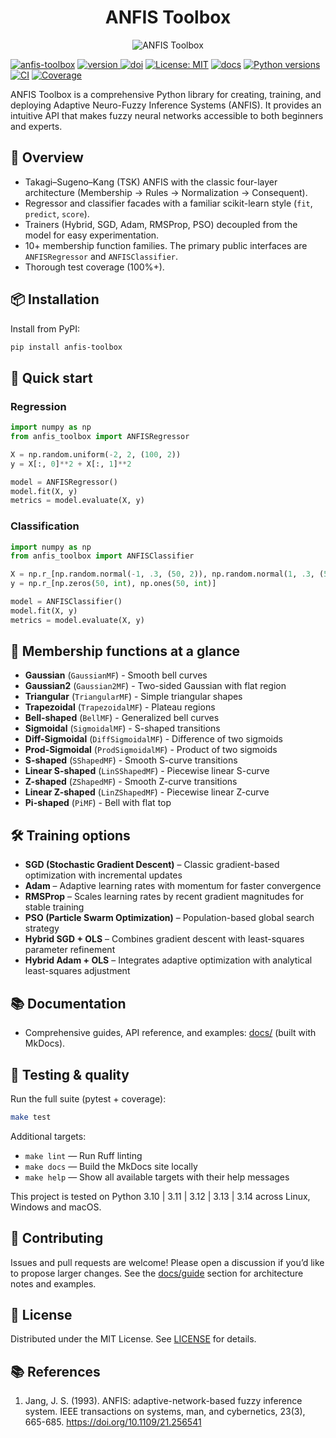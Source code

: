 <div align="center"><h1>ANFIS Toolbox</h1><img src="https://dcruzf.github.io/anfis-toolbox/assets/logo.svg" alt="ANFIS Toolbox"></div>

[![anfis-toolbox](https://img.shields.io/endpoint?url=https%3A%2F%2Fdcruzf.github.io%2Fanfis-toolbox%2Fassets%2Fbadge%2Fv0.json&style=flat-square)](https://dcruzf.github.io/anfis-toolbox/)
[![version](https://img.shields.io/pypi/v/anfis-toolbox?style=flat-square&label=&color=303fa1)
](https://pypi.org/project/anfis-toolbox/)
[![doi](https://img.shields.io/badge/-10.5281%2Fzenodo.17437178-blue?style=flat-square&logo=DOI&color=303fa1)](https://doi.org/10.5281/zenodo.17437178)
[![License: MIT](https://img.shields.io/badge/_-MIT-303fa1.svg?style=flat-square)](https://github.com/dcruzf/anfis-toolbox/blob/main/LICENSE)
[![docs](https://img.shields.io/badge/_-docs-303fa1.svg?style=flat-square)](https://dcruzf.github.io/anfis-toolbox/)
[![Python versions](https://img.shields.io/pypi/pyversions/anfis-toolbox?style=flat-square&logo=python&logoColor=white&label=%20&labelColor=303fa1&color=303fa1)](https://pypi.org/project/anfis-toolbox/)
[![CI](https://img.shields.io/badge/dynamic/regex?url=https%3A%2F%2Fgithub.com%2Fdcruzf%2Fanfis-toolbox%2Factions%2Fworkflows%2Fci.yml%2Fbadge.svg&search=%3Ctspan%20.*%3E(%3F%3Cstatus%3Epassing%7Cfailing)%3C%2Ftspan%3E&replace=ci%20%24%3Cstatus%3E&style=flat-square&logo=github&label=%20&color=303fa1)](https://github.com/dcruzf/anfis-toolbox/actions/workflows/ci.yml)
[![Coverage](https://img.shields.io/badge/dynamic/regex?url=https%3A%2F%2Fdcruzf.github.io%2Fanfis-toolbox%2Fassets%2Fcov%2Findex.html&search=%3Cspan%20class%3D%22pc_cov%22%3E(%3F%3Ccov%3E%5Cd%2B%25)%3C%2Fspan%3E&replace=%24%3Ccov%3E&style=flat-square&logo=pytest&logoColor=white&label=cov&color=303fa1&labelColor=303fa1)](https://dcruzf.github.io/anfis-toolbox/assets/cov/)


ANFIS Toolbox is a comprehensive Python library for creating, training, and deploying Adaptive Neuro-Fuzzy Inference Systems (ANFIS). It provides an intuitive API that makes fuzzy neural networks accessible to both beginners and experts.

## 🚀 Overview

- Takagi–Sugeno–Kang (TSK) ANFIS with the classic four-layer architecture (Membership → Rules → Normalization → Consequent).
- Regressor and classifier facades with a familiar scikit-learn style (`fit`, `predict`, `score`).
- Trainers (Hybrid, SGD, Adam, RMSProp, PSO) decoupled from the model for easy experimentation.
- 10+ membership function families. The primary public interfaces are `ANFISRegressor` and `ANFISClassifier`.
- Thorough test coverage (100%+).

## 📦 Installation

Install from PyPI:

```bash
pip install anfis-toolbox
```

## 🧠 Quick start

### Regression

```python
import numpy as np
from anfis_toolbox import ANFISRegressor

X = np.random.uniform(-2, 2, (100, 2))
y = X[:, 0]**2 + X[:, 1]**2

model = ANFISRegressor()
model.fit(X, y)
metrics = model.evaluate(X, y)
```

### Classification

```python
import numpy as np
from anfis_toolbox import ANFISClassifier

X = np.r_[np.random.normal(-1, .3, (50, 2)), np.random.normal(1, .3, (50, 2))]
y = np.r_[np.zeros(50, int), np.ones(50, int)]

model = ANFISClassifier()
model.fit(X, y)
metrics = model.evaluate(X, y)
```

## 🧩 Membership functions at a glance

- **Gaussian** (`GaussianMF`) - Smooth bell curves
- **Gaussian2** (`Gaussian2MF`) - Two-sided Gaussian with flat region
- **Triangular** (`TriangularMF`) - Simple triangular shapes
- **Trapezoidal** (`TrapezoidalMF`) - Plateau regions
- **Bell-shaped** (`BellMF`) - Generalized bell curves
- **Sigmoidal** (`SigmoidalMF`) - S-shaped transitions
- **Diff-Sigmoidal** (`DiffSigmoidalMF`) - Difference of two sigmoids
- **Prod-Sigmoidal** (`ProdSigmoidalMF`) - Product of two sigmoids
- **S-shaped** (`SShapedMF`) - Smooth S-curve transitions
- **Linear S-shaped** (`LinSShapedMF`) - Piecewise linear S-curve
- **Z-shaped** (`ZShapedMF`) - Smooth Z-curve transitions
- **Linear Z-shaped** (`LinZShapedMF`) - Piecewise linear Z-curve
- **Pi-shaped** (`PiMF`) - Bell with flat top



## 🛠️ Training options

* **SGD (Stochastic Gradient Descent)** – Classic gradient-based optimization with incremental updates
* **Adam** – Adaptive learning rates with momentum for faster convergence
* **RMSProp** – Scales learning rates by recent gradient magnitudes for stable training
* **PSO (Particle Swarm Optimization)** – Population-based global search strategy
* **Hybrid SGD + OLS** – Combines gradient descent with least-squares parameter refinement
* **Hybrid Adam + OLS** – Integrates adaptive optimization with analytical least-squares adjustment

## 📚 Documentation

- Comprehensive guides, API reference, and examples: [docs/](https://dcruzf.github.io/anfis-toolbox/) (built with MkDocs).

## 🧪 Testing & quality

Run the full suite (pytest + coverage):

```bash
make test
```

Additional targets:

- `make lint` — Run Ruff linting
- `make docs` — Build the MkDocs site locally
- `make help` — Show all available targets with their help messages

This project is tested on Python 3.10 | 3.11 | 3.12 | 3.13 | 3.14 across Linux, Windows and macOS.

## 🤝 Contributing

Issues and pull requests are welcome! Please open a discussion if you’d like to propose larger changes. See the [docs/guide](https://dcruzf.github.io/anfis-toolbox/guide/) section for architecture notes and examples.

## 📄 License

Distributed under the MIT License. See [LICENSE](https://github.com/dcruzf/anfis-toolbox/blob/main/LICENSE) for details.

## 📚 References

1. Jang, J. S. (1993). ANFIS: adaptive-network-based fuzzy inference system. IEEE transactions on systems, man, and cybernetics, 23(3), 665-685. https://doi.org/10.1109/21.256541
